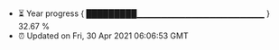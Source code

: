 - ⏳ Year progress { █████████▁▁▁▁▁▁▁▁▁▁▁▁▁▁▁▁▁▁▁▁▁ } 32.67 %
- ⏰ Updated on Fri, 30 Apr 2021 06:06:53 GMT

